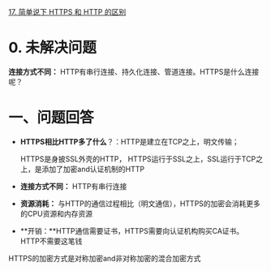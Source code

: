 [17. 简单说下 HTTPS 和 HTTP 的区别](https://www.iamshuaidi.com/?p=725)



# 0. 未解决问题

**连接方式不同：** HTTP有串行连接、持久化连接、管道连接。HTTPS是什么连接呢？



# 一、问题回答

- **HTTPS相比HTTP多了什么**？：HTTP是建立在TCP之上，明文传输；

   HTTPS是身披SSL外壳的HTTP， HTTPS运行于SSL之上，SSL运行于TCP之上，是添加了加密and认证机制的HTTP

- **连接方式不同：** HTTP有串行连接
- **资源消耗：** 与HTTP的通信过程相比（明文通信），HTTPS的加密会消耗更多的CPU资源和内存资源
- **开销：**HTTP通信需要证书，HTTPS需要向认证机构购买CA证书。 HTTP不需要这笔钱

HTTPS的加密方式是对称加密and非对称加密的混合加密方式